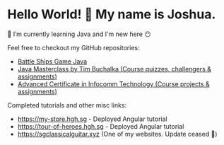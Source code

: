 # Hello World! 👋 My name is Joshua.
🌱 I’m currently learning Java and I'm new here 😶

Feel free to checkout my GitHub repositories:<br>
- <a href="https://github.com/Joshua-Ho-Gwok-Hin/Mini-Project-Battle-Ships">Battle Ships Game Java</a>
- <a href="https://github.com/Joshua-Ho-Gwok-Hin/Java-Masterclass">Java Masterclass by Tim Buchalka  (Course quizzes, challengers & assignments)</a><br>
- <a href="https://github.com/Joshua-Ho-Gwok-Hin/Adv-Cert-Web-Dev">Advanced Certificate in Infocomm Technology (Course projects & assignments)</a>

Completed tutorials and other misc links:
- https://my-store.hgh.sg - Deployed Angular tutorial
- https://tour-of-heroes.hgh.sg - Deployed Angular tutorial
- https://sgclassicalguitar.xyz (One of my websites. Update ceased 🥲)
